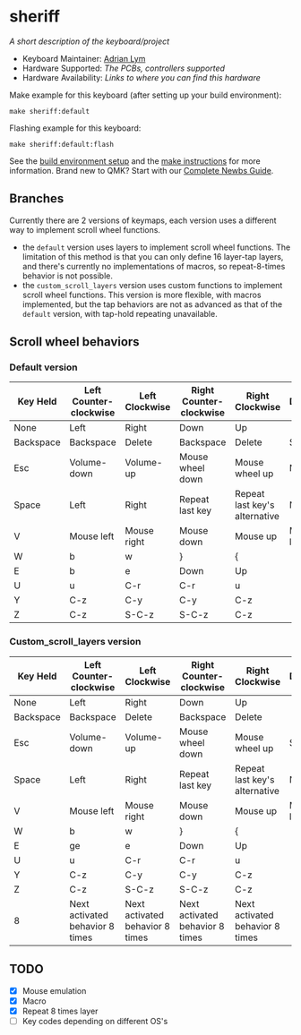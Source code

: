 # sheriff

*A short description of the keyboard/project*

* Keyboard Maintainer: [Adrian Lym](https://github.com/AJGamma)
* Hardware Supported: *The PCBs, controllers supported*
* Hardware Availability: *Links to where you can find this hardware*

Make example for this keyboard (after setting up your build environment):

    make sheriff:default

Flashing example for this keyboard:

    make sheriff:default:flash

See the [build environment setup](https://docs.qmk.fm/#/getting_started_build_tools) and the [make instructions](https://docs.qmk.fm/#/getting_started_make_guide) for more information. Brand new to QMK? Start with our [Complete Newbs Guide](https://docs.qmk.fm/#/newbs).


## Branches
Currently there are 2 versions of keymaps, each version uses a different way to implement scroll wheel functions.

- the `default` version uses layers to implement scroll wheel functions. The limitation of this method is that you can only define 16 layer-tap layers, and there's currently no implementations of macros, so repeat-8-times behavior is not possible. 
- the `custom_scroll_layers` version uses custom functions to implement scroll wheel functions. This version is more flexible, with macros implemented, but the tap behaviors are not as advanced as that of the `default` version, with tap-hold repeating unavailable.

## Scroll wheel behaviors

### Default version

| Key Held | Left Counter-clockwise | Left Clockwise | Right Counter-clockwise | Right Clockwise |  Description |
| --------------- | --------------- | --------------- | --------------- | --------------- |  --------------- |
| None | Left | Right | Down | Up |  |
| Backspace | Backspace | Delete | Backspace | Delete | Sym layer |
| Esc | Volume-down | Volume-up | Mouse wheel down | Mouse wheel up | Nav layer |
| Space | Left | Right | Repeat last key | Repeat last key's alternative | Num layer |
| V | Mouse left | Mouse right | Mouse down | Mouse up | Mouse layer |
| W | b | w | } | { |  |
| E | b | e | Down | Up |  |
| U | u | C-r | C-r | u |  |
| Y | C-z | C-y | C-y | C-z |  |
| Z | C-z | S-C-z | S-C-z | C-z |  |

### Custom_scroll_layers version

| Key Held | Left Counter-clockwise | Left Clockwise | Right Counter-clockwise | Right Clockwise |  Description |
| --------------- | --------------- | --------------- | --------------- | --------------- |  --------------- |
| None | Left | Right | Down | Up |  |
| Backspace | Backspace | Delete | Backspace | Delete |  |
| Esc | Volume-down | Volume-up | Mouse wheel down | Mouse wheel up | Sym layer |
| Space | Left | Right | Repeat last key | Repeat last key's alternative | Nav layer |
| V | Mouse left | Mouse right | Mouse down | Mouse up | Mouse layer |
| W | b | w | } | { |  |
| E | ge | e | Down | Up |  |
| U | u | C-r | C-r | u |  |
| Y | C-z | C-y | C-y | C-z |  |
| Z | C-z | S-C-z | S-C-z | C-z |  |
| 8 | Next activated behavior 8 times | Next activated behavior 8 times | Next activated behavior 8 times | Next activated behavior 8 times |  |



## TODO
- [X] Mouse emulation
- [X] Macro
- [X] Repeat 8 times layer
- [ ] Key codes depending on different OS's
